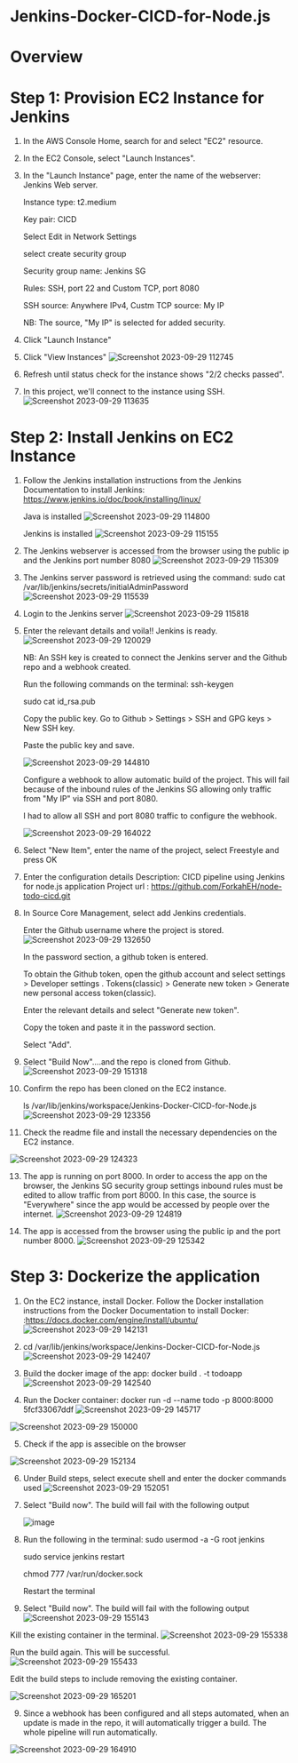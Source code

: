 # Jenkins-Docker-CICD-for-Node.js

# Overview

# Step 1: Provision EC2 Instance for Jenkins

1. In the AWS Console Home, search for and select "EC2" resource.

2. In the EC2 Console, select "Launch Instances".

3. In the "Launch Instance" page, enter the name of the webserver: Jenkins Web server.

   Instance type: t2.medium
   
   Key pair: CICD

   Select Edit in Network Settings
   
   select create security group

   Security group name: Jenkins SG

   Rules: SSH, port 22 and Custom TCP, port 8080

   SSH source: Anywhere IPv4, Custm TCP source: My IP

   NB: The source, "My IP" is selected for added security.
   
5. Click "Launch Instance"

6. Click "View Instances"
![Screenshot 2023-09-29 112745](https://github.com/ForkahEH/Jenkins-Docker-CICD-for-Node.js/assets/127892742/901f1324-dad3-444e-a32c-7135ddc387d9)

7. Refresh until status check for the instance shows "2/2 checks passed".

8. In this project, we'll connect to the instance using SSH.
![Screenshot 2023-09-29 113635](https://github.com/ForkahEH/Jenkins-Docker-CICD-for-Node.js/assets/127892742/a7b1ba14-3f6b-442e-b8b7-49dbdf985e9d)

# Step 2: Install Jenkins on EC2 Instance

1. Follow the Jenkins installation instructions from the Jenkins Documentation to install Jenkins: https://www.jenkins.io/doc/book/installing/linux/

   Java is installed
   ![Screenshot 2023-09-29 114800](https://github.com/ForkahEH/Jenkins-Docker-CICD-for-Node.js/assets/127892742/aba6d392-8775-42b6-b3a7-6978e8704473)

   Jenkins is installed
   ![Screenshot 2023-09-29 115155](https://github.com/ForkahEH/Jenkins-Docker-CICD-for-Node.js/assets/127892742/bbf2125c-b106-4a7c-91fa-8fe3f1f0d3c2)

3. The Jenkins webserver is accessed from the browser using the public ip and the Jenkins port number 8080
   ![Screenshot 2023-09-29 115309](https://github.com/ForkahEH/Jenkins-Docker-CICD-for-Node.js/assets/127892742/6bb90fe6-8d63-422d-a59a-8337b016b478)

4. The Jenkins server password is retrieved using the command: sudo cat /var/lib/jenkins/secrets/initialAdminPassword
![Screenshot 2023-09-29 115539](https://github.com/ForkahEH/Jenkins-Docker-CICD-for-Node.js/assets/127892742/6fe46a2d-f125-473b-9a2d-e2aa88fd4a24)

5. Login to the Jenkins server
![Screenshot 2023-09-29 115818](https://github.com/ForkahEH/Jenkins-Docker-CICD-for-Node.js/assets/127892742/12a39fd8-aec4-474e-aa24-1bd785188111)

6. Enter the relevant details and voila!! Jenkins is ready.
![Screenshot 2023-09-29 120029](https://github.com/ForkahEH/Jenkins-Docker-CICD-for-Node.js/assets/127892742/068aa685-5950-4606-bdac-64e4e81507c9)

   NB: An SSH key is created to connect the Jenkins server and the Github repo and a webhook created.

   Run the following commands on the terminal: ssh-keygen

   sudo cat id_rsa.pub

   Copy the public key. Go to Github > Settings > SSH and GPG keys > New SSH key.

   Paste the public key and save.

   ![Screenshot 2023-09-29 144810](https://github.com/ForkahEH/Jenkins-Docker-CICD-for-Node.js/assets/127892742/ce4e47b6-f94e-49ad-bef4-bbca5a107145)

   Configure a webhook to allow automatic build of the project. This will fail because of the inbound rules of the Jenkins SG allowing only traffic from "My IP" via SSH and 
   port 8080.

   I had to allow all SSH and port 8080 traffic to configure the webhook.

   ![Screenshot 2023-09-29 164022](https://github.com/ForkahEH/Jenkins-Docker-CICD-for-Node.js/assets/127892742/498a6287-4106-4b3c-b335-5f83515fde3c)


8. Select "New Item", enter the name of the project, select Freestyle and press OK
  
9. Enter the configuration details
   Description: CICD pipeline using Jenkins for node.js application
   Project url : https://github.com/ForkahEH/node-todo-cicd.git

10. In Source Core Management, select add Jenkins credentials.
    
    Enter the Github username where the project is stored.
    ![Screenshot 2023-09-29 132650](https://github.com/ForkahEH/Jenkins-Docker-CICD-for-Node.js/assets/127892742/77e4e0c1-6c70-4a72-83c0-bd95be68e0b9)

    
    In the password section, a github token is entered.
    
    To obtain the Github token, open the github account and select settings > Developer settings . Tokens(classic) > Generate new 
    token > Generate new personal access token(classic).

    Enter the relevant details and select "Generate new token".
    
    Copy the token and paste it in the password section.

    Select "Add".

11. Select "Build Now"....and the repo is cloned from Github.
![Screenshot 2023-09-29 151318](https://github.com/ForkahEH/Jenkins-Docker-CICD-for-Node.js/assets/127892742/56e382fb-5d7b-4f63-9e5b-db03fb5aa5ea)


12. Confirm the repo has been cloned on the EC2 instance.

    ls /var/lib/jenkins/workspace/Jenkins-Docker-CICD-for-Node.js
    ![Screenshot 2023-09-29 123356](https://github.com/ForkahEH/Jenkins-Docker-CICD-for-Node.js/assets/127892742/0fc3f1d3-cdb6-4d93-b620-ae2e36acbec5)

13. Check the readme file and install the necessary dependencies on the EC2 instance.

![Screenshot 2023-09-29 124323](https://github.com/ForkahEH/Jenkins-Docker-CICD-for-Node.js/assets/127892742/30e77be5-4fd7-49d1-b17b-9d0ddecfc66b)

13. The app is running on port 8000.
    In order to access the app on the browser, the Jenkins SG security group settings inbound rules must be edited to allow traffic from port 8000.
    In this case, the source is "Everywhere" since the app would be accessed by people over the internet.
    ![Screenshot 2023-09-29 124819](https://github.com/ForkahEH/Jenkins-Docker-CICD-for-Node.js/assets/127892742/b2b9dba9-cd86-4cbb-ac74-69c7931cde84)


14. The app is accessed from the browser using the public ip and the port number 8000.
![Screenshot 2023-09-29 125342](https://github.com/ForkahEH/Jenkins-Docker-CICD-for-Node.js/assets/127892742/5d02de4c-6a7f-427b-9447-23708794bf57)

# Step 3: Dockerize the application

1. On the EC2 instance, install Docker.
   Follow the Docker installation instructions from the Docker Documentation to install Docker: :https://docs.docker.com/engine/install/ubuntu/
![Screenshot 2023-09-29 142131](https://github.com/ForkahEH/Jenkins-Docker-CICD-for-Node.js/assets/127892742/3313ed9a-215c-499b-a446-3179e044a41e)

2. cd /var/lib/jenkins/workspace/Jenkins-Docker-CICD-for-Node.js
![Screenshot 2023-09-29 142407](https://github.com/ForkahEH/Jenkins-Docker-CICD-for-Node.js/assets/127892742/648c39f7-406f-4189-a67c-5d301e9ffe6e)

3. Build the docker image of the app: docker build . -t todoapp
![Screenshot 2023-09-29 142540](https://github.com/ForkahEH/Jenkins-Docker-CICD-for-Node.js/assets/127892742/1a7adc0a-1cf9-4545-abb0-50d9cb1d7051)

4. Run the Docker container:  docker run -d --name todo -p 8000:8000 5fcf33067ddf
![Screenshot 2023-09-29 145717](https://github.com/ForkahEH/Jenkins-Docker-CICD-for-Node.js/assets/127892742/05659b82-ea99-4962-8471-dc3bfca1b8d1)

![Screenshot 2023-09-29 150000](https://github.com/ForkahEH/Jenkins-Docker-CICD-for-Node.js/assets/127892742/c58735d4-88cc-4e01-8ff6-5512610db485)

5. Check if the app is assecible on the browser

![Screenshot 2023-09-29 152134](https://github.com/ForkahEH/Jenkins-Docker-CICD-for-Node.js/assets/127892742/7d203cf4-84ac-4b90-baa3-4e1cac776994)

6. Under Build steps, select execute shell and enter the docker commands used
![Screenshot 2023-09-29 152051](https://github.com/ForkahEH/Jenkins-Docker-CICD-for-Node.js/assets/127892742/bb45da4e-ab57-4c21-9550-60c8bfc4489e)

7. Select "Build now". The build will fail with the following output

   ![image](https://github.com/ForkahEH/Jenkins-Docker-CICD-for-Node.js/assets/127892742/6163fd69-8cfd-4a72-a4d5-d4d8243cca0b)

8. Run the following in the terminal: sudo usermod -a -G root jenkins

   sudo service jenkins restart

   chmod 777 /var/run/docker.sock

   Restart the terminal


10. Select "Build now". The build will fail with the following output
![Screenshot 2023-09-29 155143](https://github.com/ForkahEH/Jenkins-Docker-CICD-for-Node.js/assets/127892742/3543585b-0740-409f-9520-61b245e82045)

Kill the existing container in the terminal.
![Screenshot 2023-09-29 155338](https://github.com/ForkahEH/Jenkins-Docker-CICD-for-Node.js/assets/127892742/7912e1a2-3cd5-458b-b9ca-c9fe0d80c24e)

Run the build again. This will be successful.
![Screenshot 2023-09-29 155433](https://github.com/ForkahEH/Jenkins-Docker-CICD-for-Node.js/assets/127892742/f31141b9-1fb5-43ae-bfaa-accda6d50d63)

Edit the build steps to include removing the existing container.

![Screenshot 2023-09-29 165201](https://github.com/ForkahEH/Jenkins-Docker-CICD-for-Node.js/assets/127892742/9032f2f1-924f-4e38-ba7c-010d9d4237e8)


9. Since a webhook has been configured and all steps automated, when an update is made in the repo, it will automatically trigger a build. The whole pipeline will run automatically.

![Screenshot 2023-09-29 164910](https://github.com/ForkahEH/Jenkins-Docker-CICD-for-Node.js/assets/127892742/a30b6f95-8154-4be6-84fc-638393575adb)

 
